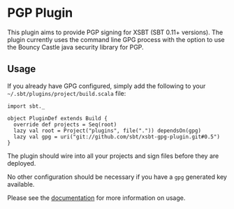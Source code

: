 # PGP Plugin

This plugin aims to provide PGP signing for XSBT (SBT 0.11+ versions).  The plugin currently uses the command line GPG process with the option to use the Bouncy Castle java security library for PGP. 


## Usage

If you already have GPG configured, simply add the following to your `~/.sbt/plugins/project/build.scala` file:

    import sbt._

    object PluginDef extends Build {
      override def projects = Seq(root)
      lazy val root = Project("plugins", file(".")) dependsOn(gpg)
      lazy val gpg = uri("git://github.com/sbt/xsbt-gpg-plugin.git#0.5")
    }

The plugin should wire into all your projects and sign files before they are deployed.

No other configuration should be necessary if you have a `gpg` generated key available.

Please see the [documentation](http://scala-sbt.org/xsbt-gpg-plugin) for more information on usage.
